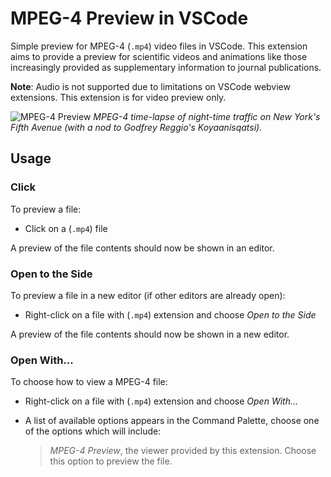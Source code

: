 # MPEG-4 Preview in VSCode

Simple preview for MPEG-4 (`.mp4`) video files in VSCode.  This extension aims to provide a preview for scientific videos and animations like those increasingly provided as supplementary information to journal publications.

**Note**: Audio is not supported due to limitations on VSCode webview extensions. This extension is for video preview only.

![MPEG-4 Preview](https://www.analyticsignal.com/images/vscode-mp4-preview.gif)
*MPEG-4 time-lapse of night-time traffic on New York's Fifth Avenue (with a nod to Godfrey Reggio's Koyaanisqatsi).*

## Usage

### **Click**

To preview a file:

- Click on a (`.mp4`) file 

A preview of the file contents should now be shown in an editor.

### **Open to the Side**

To preview a file in a new editor (if other editors are already open):

- Right-click on a file with (`.mp4`) extension and choose *Open to the Side*

A preview of the file contents should now be shown in a new editor.

### **Open With...**

To choose how to view a MPEG-4 file:

- Right-click on a file with (`.mp4`) extension and choose *Open With...*
- A list of available options appears in the Command Palette, choose one of the options which will include:

    > *MPEG-4 Preview*, the viewer provided by this extension. Choose this option to preview the file.
